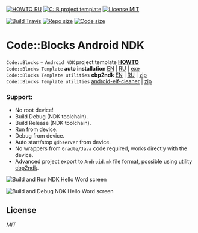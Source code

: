 [![HOWTO RU](https://img.shields.io/badge/HOWTO-DOC-brightgreen.svg?style=flat)](https://clclon.github.io/Code-Blocks-Android-NDK/)
[![C::B project template](https://img.shields.io/badge/CodeBlocks-template-brightgreen.svg?style=flat)](https://github.com/ClnViewer/Code-Blocks-Android-NDK/tree/master/CB-Template)
[![License MIT](https://img.shields.io/badge/License-MIT-brightgreen.svg?style=flat)](https://github.com/ClnViewer/Code-Blocks-Android-NDK/blob/master/LICENSE)

[![Build Travis](https://travis-ci.com/ClnViewer/Code-Blocks-Android-NDK.svg)](https://travis-ci.com/ClnViewer/Code-Blocks-Android-NDK)
[![Repo size](https://img.shields.io/github/repo-size/ClnViewer/Code-Blocks-Android-NDK.svg?style=flat)](https://github.com/ClnViewer/Code-Blocks-Android-NDK/)
[![Code size](https://img.shields.io/github/languages/code-size/ClnViewer/Code-Blocks-Android-NDK.svg?style=flat)](https://github.com/ClnViewer/Code-Blocks-Android-NDK/)


# Code::Blocks Android NDK

`Code::Blocks` + `Android NDK` project template [__HOWTO__](https://clclon.github.io/Code-Blocks-Android-NDK/)  
`Code::Blocks Template` __auto installation__ [EN](https://clclon.github.io/Code-Blocks-Android-NDK/CBNDKAUTOINSTALL.EN.html) | [RU](https://clclon.github.io/Code-Blocks-Android-NDK/CBNDKAUTOINSTALL.RU.html) | [exe](https://clclon.github.io/Code-Blocks-Android-NDK/CodeBlocksNdkTemplate.exe)  
`Code::Blocks Template utilities` __cbp2ndk__ [EN](https://clclon.github.io/Code-Blocks-Android-NDK/CBP2NDK.EN.html) | [RU](https://clclon.github.io/Code-Blocks-Android-NDK/CBP2NDK.RU.html) | [zip](https://clclon.github.io/Code-Blocks-Android-NDK/cbp2ndk.zip)  
`Code::Blocks Template utilities` [android-elf-cleaner](https://clclon.github.io/Code-Blocks-Android-NDK/) | [zip](https://clclon.github.io/Code-Blocks-Android-NDK/android-elf-cleaner.zip)  


### Support:

- No root device!  
- Build Debug (NDK toolchain).  
- Build Release (NDK toolchain).  
- Run from device.  
- Debug from device.  
- Auto start/stop `gdbserver` from device.  
- No wrappers from `Gradle/Java` code required, works directly with the device.  
- Advanced project export to `Android.mk` file format, possible using utility [cbp2ndk](cbp2ndk/). 


![Build and Run NDK Hello Word screen](docs/img/Image10.png)

![Build and Debug NDK Hello Word screen](docs/img/Image14.png)



## License

 _MIT_

